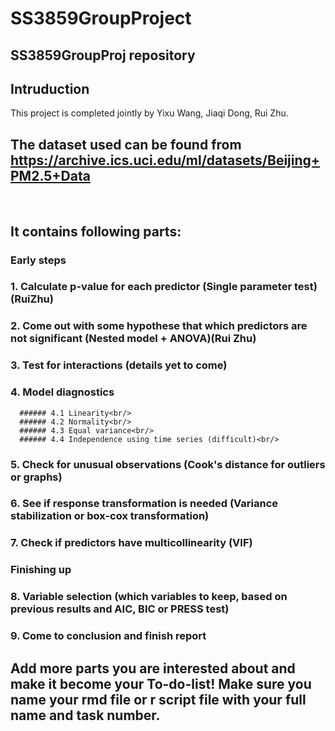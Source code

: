 # SS3859GroupProject<br/>
## SS3859GroupProj repository<br/>
## 
## Intruduction
This project is completed jointly by Yixu Wang,  Jiaqi Dong, Rui Zhu.<br/>

## The dataset used can be found from https://archive.ics.uci.edu/ml/datasets/Beijing+PM2.5+Data<br/> 
<br/>

## It contains following parts:<br/>
  ### Early steps<br/>
  ### 1. Calculate p-value for each predictor (Single parameter test)(RuiZhu)<br/>
  ### 2. Come out with some hypothese that which predictors are not significant (Nested model + ANOVA)(Rui Zhu)<br/>
  ### 3. Test for interactions (details yet to come)<br/>
  ### 4. Model diagnostics <br/>
      ###### 4.1 Linearity<br/>
      ###### 4.2 Normality<br/>
      ###### 4.3 Equal variance<br/>
      ###### 4.4 Independence using time series (difficult)<br/>
  ### 5. Check for unusual observations (Cook's distance for outliers or graphs)<br/>
  ### 6. See if response transformation is needed (Variance stabilization or box-cox transformation)<br/>
  ### 7. Check if predictors have multicollinearity (VIF)<br/>


  ### Finishing up
  ### 8. Variable selection (which variables to keep, based on previous results and AIC, BIC or PRESS test)
  ### 9. Come to conclusion and finish report
##
## Add more parts you are interested about and make it become your To-do-list! Make sure you name your rmd file or r script file with your full name and task number.
